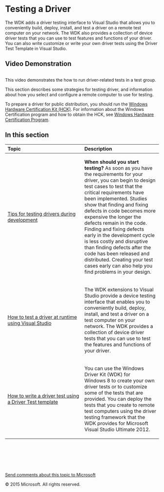 <span id="vsdriver.testing_a_driver"></span>Testing a Driver
============================================================

The WDK adds a driver testing interface to Visual Studio that allows you to conveniently build, deploy, install, and test a driver on a remote test computer on your network. The WDK also provides a collection of device driver tests that you can use to test features and functions of your driver. You can also write customize or write your own driver tests using the Driver Test Template in Visual Studio.

<span id="Video_Demonstration"></span><span id="video_demonstration"></span><span id="VIDEO_DEMONSTRATION"></span>Video Demonstration
-------------------------------------------------------------------------------------------------------------------------------------

![]()

This video demonstrates the how to run driver-related tests in a test group.

This section describes some strategies for testing driver, and information about how you select and configure a remote computer to use for testing.

To prepare a driver for public distribution, you should run the [Windows Hardware Certification Kit (HCK)](http://go.microsoft.com/fwlink/p/?linkid=254893). For information about the Windows Certification program and how to obtain the HCK, see [Windows Hardware Certification Program](http://go.microsoft.com/fwlink/p/?linkid=227016).

<span id="in_this_section"></span>In this section
-------------------------------------------------

<table>
<colgroup>
<col width="50%" />
<col width="50%" />
</colgroup>
<thead>
<tr class="header">
<th align="left">Topic</th>
<th align="left">Description</th>
</tr>
</thead>
<tbody>
<tr class="odd">
<td align="left"><p><a href="strategies_for_testing_drivers_during_development.md">Tips for testing drivers during development</a></p></td>
<td align="left"><p><strong>When should you start testing?</strong> As soon as you have the requirements for your driver, you can begin to design test cases to test that the critical requirements have been implemented. Studies show that finding and fixing defects in code becomes more expensive the longer the defects remain in the code. Finding and fixing defects early in the development cycle is less costly and disruptive than finding defects after the code has been released and distributed. Creating your test cases early can also help you find problems in your design.</p>
<p></p></td>
</tr>
<tr class="even">
<td align="left"><p><a href="testing_a_driver_at_runtime.md">How to test a driver at runtime using Visual Studio</a></p></td>
<td align="left"><p>The WDK extensions to Visual Studio provide a device testing interface that enables you to conveniently build, deploy, install, and test a driver on a test computer on your network. The WDK provides a collection of device driver tests that you can use to test the features and functions of your driver.</p></td>
</tr>
<tr class="odd">
<td align="left"><p><a href="how_to_write_a_driver_test_.md">How to write a driver test using a Driver Test template</a></p></td>
<td align="left"><p>You can use the Windows Driver Kit (WDK) for Windows 8 to create your own driver tests or to customize some of the tests that are provided. You can deploy the tests that you create to remote test computers using the driver testing framework that the WDK provides for Microsoft Visual Studio Ultimate 2012.</p></td>
</tr>
</tbody>
</table>

 

 

 

[Send comments about this topic to Microsoft](mailto:wsddocfb@microsoft.com?subject=Documentation%20feedback%20[VsDriver\vsdriver]:%20Testing%20a%20Driver%20%20RELEASE:%20(9/30/2015)&body=%0A%0APRIVACY%20STATEMENT%0A%0AWe%20use%20your%20feedback%20to%20improve%20the%20documentation.%20We%20don't%20use%20your%20email%20address%20for%20any%20other%20purpose,%20and%20we'll%20remove%20your%20email%20address%20from%20our%20system%20after%20the%20issue%20that%20you're%20reporting%20is%20fixed.%20While%20we're%20working%20to%20fix%20this%20issue,%20we%20might%20send%20you%20an%20email%20message%20to%20ask%20for%20more%20info.%20Later,%20we%20might%20also%20send%20you%20an%20email%20message%20to%20let%20you%20know%20that%20we've%20addressed%20your%20feedback.%0A%0AFor%20more%20info%20about%20Microsoft's%20privacy%20policy,%20see%20http://privacy.microsoft.com/en-us/default.aspx. "Send comments about this topic to Microsoft")

© 2015 Microsoft. All rights reserved.
